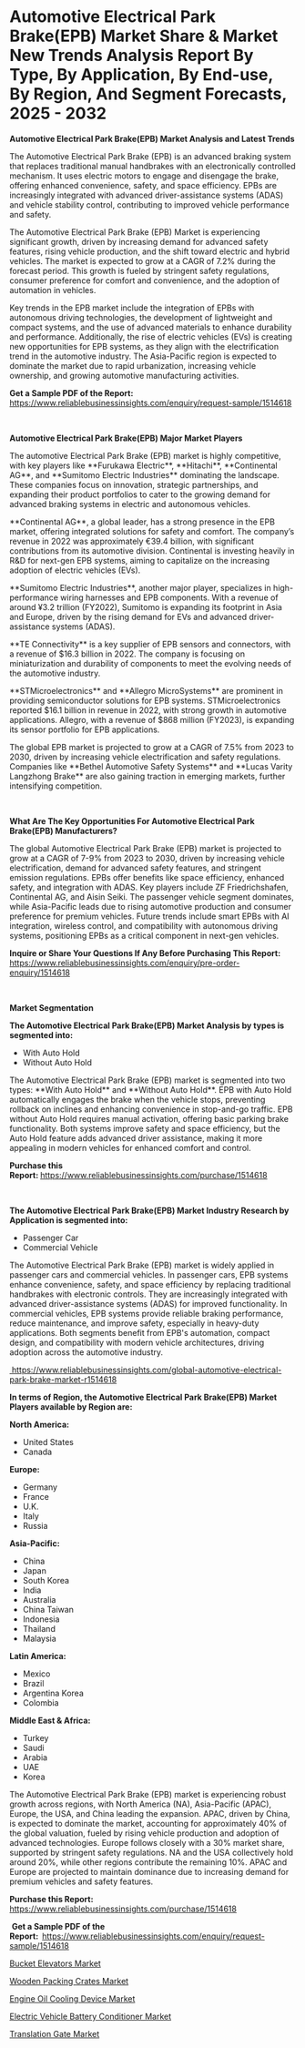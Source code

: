 <p><h1>Automotive Electrical Park Brake(EPB) Market Share & Market New Trends Analysis Report By Type, By Application, By End-use, By Region, And Segment Forecasts, 2025 - 2032</h1></p><p><strong>Automotive Electrical Park Brake(EPB) Market Analysis and Latest Trends</strong></p>
<p><p>The Automotive Electrical Park Brake (EPB) is an advanced braking system that replaces traditional manual handbrakes with an electronically controlled mechanism. It uses electric motors to engage and disengage the brake, offering enhanced convenience, safety, and space efficiency. EPBs are increasingly integrated with advanced driver-assistance systems (ADAS) and vehicle stability control, contributing to improved vehicle performance and safety.</p><p>The Automotive Electrical Park Brake (EPB) Market is experiencing significant growth, driven by increasing demand for advanced safety features, rising vehicle production, and the shift toward electric and hybrid vehicles. The market is expected to grow at a CAGR of 7.2% during the forecast period. This growth is fueled by stringent safety regulations, consumer preference for comfort and convenience, and the adoption of automation in vehicles.</p><p>Key trends in the EPB market include the integration of EPBs with autonomous driving technologies, the development of lightweight and compact systems, and the use of advanced materials to enhance durability and performance. Additionally, the rise of electric vehicles (EVs) is creating new opportunities for EPB systems, as they align with the electrification trend in the automotive industry. The Asia-Pacific region is expected to dominate the market due to rapid urbanization, increasing vehicle ownership, and growing automotive manufacturing activities.</p></p>
<p><strong>Get a Sample PDF of the Report:&nbsp;</strong> <a href="https://www.reliablebusinessinsights.com/enquiry/request-sample/1514618?utm_campaign=1091&utm_medium=2&utm_source=Github&utm_content=ia&utm_term=24012025&utm_id=automotive-electrical-park-brakeepb">https://www.reliablebusinessinsights.com/enquiry/request-sample/1514618</a></p>
<p>&nbsp;</p>
<p><strong>Automotive Electrical Park Brake(EPB) Major Market Players</strong></p>
<p><p>The automotive Electrical Park Brake (EPB) market is highly competitive, with key players like **Furukawa Electric**, **Hitachi**, **Continental AG**, and **Sumitomo Electric Industries** dominating the landscape. These companies focus on innovation, strategic partnerships, and expanding their product portfolios to cater to the growing demand for advanced braking systems in electric and autonomous vehicles.</p><p>**Continental AG**, a global leader, has a strong presence in the EPB market, offering integrated solutions for safety and comfort. The company’s revenue in 2022 was approximately €39.4 billion, with significant contributions from its automotive division. Continental is investing heavily in R&D for next-gen EPB systems, aiming to capitalize on the increasing adoption of electric vehicles (EVs).</p><p>**Sumitomo Electric Industries**, another major player, specializes in high-performance wiring harnesses and EPB components. With a revenue of around ¥3.2 trillion (FY2022), Sumitomo is expanding its footprint in Asia and Europe, driven by the rising demand for EVs and advanced driver-assistance systems (ADAS).</p><p>**TE Connectivity** is a key supplier of EPB sensors and connectors, with a revenue of $16.3 billion in 2022. The company is focusing on miniaturization and durability of components to meet the evolving needs of the automotive industry.</p><p>**STMicroelectronics** and **Allegro MicroSystems** are prominent in providing semiconductor solutions for EPB systems. STMicroelectronics reported $16.1 billion in revenue in 2022, with strong growth in automotive applications. Allegro, with a revenue of $868 million (FY2023), is expanding its sensor portfolio for EPB applications.</p><p>The global EPB market is projected to grow at a CAGR of 7.5% from 2023 to 2030, driven by increasing vehicle electrification and safety regulations. Companies like **Bethel Automotive Safety Systems** and **Lucas Varity Langzhong Brake** are also gaining traction in emerging markets, further intensifying competition.</p></p>
<p>&nbsp;</p>
<p><strong>What Are The Key Opportunities For Automotive Electrical Park Brake(EPB) Manufacturers?</strong></p>
<p><p>The global Automotive Electrical Park Brake (EPB) market is projected to grow at a CAGR of 7-9% from 2023 to 2030, driven by increasing vehicle electrification, demand for advanced safety features, and stringent emission regulations. EPBs offer benefits like space efficiency, enhanced safety, and integration with ADAS. Key players include ZF Friedrichshafen, Continental AG, and Aisin Seiki. The passenger vehicle segment dominates, while Asia-Pacific leads due to rising automotive production and consumer preference for premium vehicles. Future trends include smart EPBs with AI integration, wireless control, and compatibility with autonomous driving systems, positioning EPBs as a critical component in next-gen vehicles.</p></p>
<p><strong>Inquire or Share Your Questions If Any Before Purchasing This Report:</strong> <a href="https://www.reliablebusinessinsights.com/enquiry/pre-order-enquiry/1514618?utm_campaign=1091&utm_medium=2&utm_source=Github&utm_content=ia&utm_term=24012025&utm_id=automotive-electrical-park-brakeepb">https://www.reliablebusinessinsights.com/enquiry/pre-order-enquiry/1514618</a></p>
<p>&nbsp;</p>
<p><strong>Market Segmentation</strong></p>
<p><strong>The Automotive Electrical Park Brake(EPB) Market Analysis by types is segmented into:</strong></p>
<p><ul><li>With Auto Hold</li><li>Without Auto Hold</li></ul></p>
<p><p>The Automotive Electrical Park Brake (EPB) market is segmented into two types: **With Auto Hold** and **Without Auto Hold**. EPB with Auto Hold automatically engages the brake when the vehicle stops, preventing rollback on inclines and enhancing convenience in stop-and-go traffic. EPB without Auto Hold requires manual activation, offering basic parking brake functionality. Both systems improve safety and space efficiency, but the Auto Hold feature adds advanced driver assistance, making it more appealing in modern vehicles for enhanced comfort and control.</p></p>
<p><strong>Purchase this Report:&nbsp;</strong><a href="https://www.reliablebusinessinsights.com/purchase/1514618?utm_campaign=1091&utm_medium=2&utm_source=Github&utm_content=ia&utm_term=24012025&utm_id=automotive-electrical-park-brakeepb">https://www.reliablebusinessinsights.com/purchase/1514618</a></p>
<p>&nbsp;</p>
<p><strong>The Automotive Electrical Park Brake(EPB) Market Industry Research by Application is segmented into:</strong></p>
<p><ul><li>Passenger Car</li><li>Commercial Vehicle</li></ul></p>
<p><p>The Automotive Electrical Park Brake (EPB) market is widely applied in passenger cars and commercial vehicles. In passenger cars, EPB systems enhance convenience, safety, and space efficiency by replacing traditional handbrakes with electronic controls. They are increasingly integrated with advanced driver-assistance systems (ADAS) for improved functionality. In commercial vehicles, EPB systems provide reliable braking performance, reduce maintenance, and improve safety, especially in heavy-duty applications. Both segments benefit from EPB's automation, compact design, and compatibility with modern vehicle architectures, driving adoption across the automotive industry.</p></p>
<p><a href="https://www.reliablebusinessinsights.com/global-automotive-electrical-park-brake-market-r1514618?utm_campaign=1091&utm_medium=2&utm_source=Github&utm_content=ia&utm_term=24012025&utm_id=automotive-electrical-park-brakeepb">&nbsp;https://www.reliablebusinessinsights.com/global-automotive-electrical-park-brake-market-r1514618</a></p>
<p><strong>In terms of Region, the Automotive Electrical Park Brake(EPB) Market Players available by Region are:</strong></p>
<p>
    <p> <strong> North America: </strong>
        <ul>
            <li>United States</li>
            <li>Canada</li>
        </ul>
        </p> 
    <p> <strong> Europe: </strong>
        <ul>
            <li>Germany</li>
            <li>France</li>
            <li>U.K.</li>
            <li>Italy</li>
            <li>Russia</li>
        </ul>
        </p> 
    <p> <strong> Asia-Pacific: </strong>
        <ul>
            <li>China</li>
            <li>Japan</li>
            <li>South Korea</li>
            <li>India</li>
            <li>Australia</li>
            <li>China Taiwan</li>
            <li>Indonesia</li>
            <li>Thailand</li>
            <li>Malaysia</li>
        </ul>
        </p> 
    <p> <strong> Latin America: </strong>
        <ul>
            <li>Mexico</li>
            <li>Brazil</li>
            <li>Argentina Korea</li>
            <li>Colombia</li>
        </ul>
        </p> 
    <p> <strong> Middle East & Africa: </strong>
        <ul>
            <li>Turkey</li>
            <li>Saudi</li>
            <li>Arabia</li>
            <li>UAE</li>
            <li>Korea</li>
        </ul>
    </p>
    </p>
<p><p>The Automotive Electrical Park Brake (EPB) market is experiencing robust growth across regions, with North America (NA), Asia-Pacific (APAC), Europe, the USA, and China leading the expansion. APAC, driven by China, is expected to dominate the market, accounting for approximately 40% of the global valuation, fueled by rising vehicle production and adoption of advanced technologies. Europe follows closely with a 30% market share, supported by stringent safety regulations. NA and the USA collectively hold around 20%, while other regions contribute the remaining 10%. APAC and Europe are projected to maintain dominance due to increasing demand for premium vehicles and safety features.</p></p>
<p><strong>Purchase this Report: </strong><a href="https://www.reliablebusinessinsights.com/purchase/1514618?utm_campaign=1091&utm_medium=2&utm_source=Github&utm_content=ia&utm_term=24012025&utm_id=automotive-electrical-park-brakeepb">https://www.reliablebusinessinsights.com/purchase/1514618</a></p>
<p>&nbsp;<strong>Get a Sample PDF of the Report:&nbsp;&nbsp;</strong><a href="https://www.reliablebusinessinsights.com/enquiry/request-sample/1514618?utm_campaign=1091&utm_medium=2&utm_source=Github&utm_content=ia&utm_term=24012025&utm_id=automotive-electrical-park-brakeepb">https://www.reliablebusinessinsights.com/enquiry/request-sample/1514618</a></p>
<p><strong></strong></p>
<p><p><a href="https://www.linkedin.com/pulse/investment-opportunities-bucket-elevators-sector-risk-msk9e?utm_campaign=1091&utm_medium=2&utm_source=Github&utm_content=ia&utm_term=24012025&utm_id=automotive-electrical-park-brakeepb">Bucket Elevators Market</a></p><p><a href="https://www.linkedin.com/pulse/wooden-packing-crates-value-chain-analysis-from-raw-materials-bfdne?utm_campaign=1091&utm_medium=2&utm_source=Github&utm_content=ia&utm_term=24012025&utm_id=automotive-electrical-park-brakeepb">Wooden Packing Crates Market</a></p><p><a href="https://github.com/krinerstormy331/Market-Research-Report-List-1/blob/main/engine-oil-cooling-device-market.md?utm_campaign=1091&utm_medium=2&utm_source=Github&utm_content=ia&utm_term=24012025&utm_id=automotive-electrical-park-brakeepb">Engine Oil Cooling Device Market</a></p><p><a href="https://github.com/suleimannichelle7/Market-Research-Report-List-1/blob/main/electric-vehicle-battery-conditioner-market.md?utm_campaign=1091&utm_medium=2&utm_source=Github&utm_content=ia&utm_term=24012025&utm_id=automotive-electrical-park-brakeepb">Electric Vehicle Battery Conditioner Market</a></p><p><a href="https://www.linkedin.com/pulse/examination-market-segmentation-translation-gate-from-dqzcc?utm_campaign=1091&utm_medium=2&utm_source=Github&utm_content=ia&utm_term=24012025&utm_id=automotive-electrical-park-brakeepb">Translation Gate Market</a></p></p>